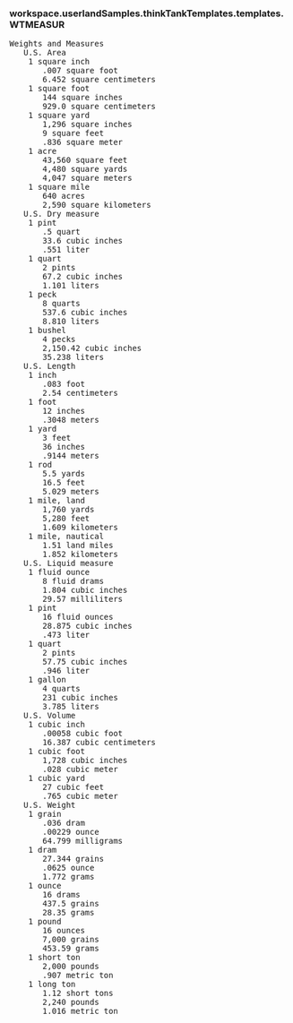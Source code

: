 ### workspace.userlandSamples.thinkTankTemplates.templates.WTMEASUR
<pre>
Weights and Measures
   U.S. Area
    1 square inch
       .007 square foot
       6.452 square centimeters
    1 square foot
       144 square inches
       929.0 square centimeters
    1 square yard
       1,296 square inches
       9 square feet
       .836 square meter
    1 acre
       43,560 square feet
       4,480 square yards
       4,047 square meters
    1 square mile
       640 acres
       2,590 square kilometers
   U.S. Dry measure
    1 pint
       .5 quart
       33.6 cubic inches
       .551 liter
    1 quart
       2 pints
       67.2 cubic inches
       1.101 liters
    1 peck
       8 quarts
       537.6 cubic inches
       8.810 liters
    1 bushel
       4 pecks
       2,150.42 cubic inches
       35.238 liters
   U.S. Length
    1 inch
       .083 foot
       2.54 centimeters
    1 foot 
       12 inches
       .3048 meters
    1 yard 
       3 feet
       36 inches
       .9144 meters
    1 rod
       5.5 yards
       16.5 feet
       5.029 meters
    1 mile, land
       1,760 yards
       5,280 feet
       1.609 kilometers
    1 mile, nautical
       1.51 land miles
       1.852 kilometers
   U.S. Liquid measure
    1 fluid ounce
       8 fluid drams
       1.804 cubic inches
       29.57 milliliters
    1 pint
       16 fluid ounces
       28.875 cubic inches
       .473 liter
    1 quart
       2 pints
       57.75 cubic inches
       .946 liter
    1 gallon
       4 quarts
       231 cubic inches
       3.785 liters
   U.S. Volume
    1 cubic inch
       .00058 cubic foot
       16.387 cubic centimeters
    1 cubic foot
       1,728 cubic inches
       .028 cubic meter
    1 cubic yard
       27 cubic feet
       .765 cubic meter
   U.S. Weight
    1 grain
       .036 dram
       .00229 ounce
       64.799 milligrams
    1 dram
       27.344 grains
       .0625 ounce
       1.772 grams
    1 ounce
       16 drams
       437.5 grains
       28.35 grams
    1 pound
       16 ounces
       7,000 grains
       453.59 grams
    1 short ton
       2,000 pounds
       .907 metric ton
    1 long ton
       1.12 short tons
       2,240 pounds
       1.016 metric ton

</pre>